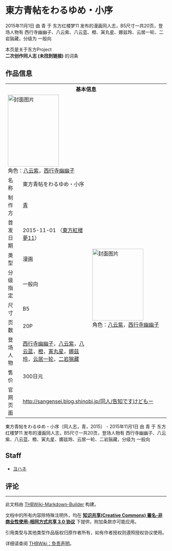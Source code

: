 # 東方青帖をわるゆめ・小序

<!-- source html: G:\repos\THBWiki-Markdown-Builder\THBWikiMarkdown\Temp\main\8\80\ns0%3A%E6%9D%B1%E6%96%B9%E9%9D%92%E5%B8%96%E3%82%92%E3%82%8F%E3%82%8B%E3%82%86%E3%82%81%E3%83%BB%E5%B0%8F%E5%BA%8F.html -->

2015年11月1日 由 青 于 东方红楼梦11 发布的漫画同人志，B5尺寸一共20页，登场人物有 西行寺幽幽子、八云紫、八云蓝、橙、寅丸星、娜兹玲、云居一轮、二岩猯藏，分级为 一般向

本页是关于东方Project  
 **二次创作同人志 (未找到链接)** 的词条

## 作品信息

<table><tbody><tr><th colspan="3">基本信息</th></tr><tr><td class="cover-artwork-mobile" colspan="2"><a href="./文件-東方青帖をわるゆめ・小序封面.jpg.md" class="image" title="封面图片"><img alt="封面图片" src="https://upload.thwiki.cc/thumb/c/c3/%E6%9D%B1%E6%96%B9%E9%9D%92%E5%B8%96%E3%82%92%E3%82%8F%E3%82%8B%E3%82%86%E3%82%81%E3%83%BB%E5%B0%8F%E5%BA%8F%E5%B0%81%E9%9D%A2.jpg/159px-%E6%9D%B1%E6%96%B9%E9%9D%92%E5%B8%96%E3%82%92%E3%82%8F%E3%82%8B%E3%82%86%E3%82%81%E3%83%BB%E5%B0%8F%E5%BA%8F%E5%B0%81%E9%9D%A2.jpg" decoding="async" loading="lazy" width="159" height="224" srcset="https://upload.thwiki.cc/thumb/c/c3/%E6%9D%B1%E6%96%B9%E9%9D%92%E5%B8%96%E3%82%92%E3%82%8F%E3%82%8B%E3%82%86%E3%82%81%E3%83%BB%E5%B0%8F%E5%BA%8F%E5%B0%81%E9%9D%A2.jpg/239px-%E6%9D%B1%E6%96%B9%E9%9D%92%E5%B8%96%E3%82%92%E3%82%8F%E3%82%8B%E3%82%86%E3%82%81%E3%83%BB%E5%B0%8F%E5%BA%8F%E5%B0%81%E9%9D%A2.jpg 1.5x, https://upload.thwiki.cc/thumb/c/c3/%E6%9D%B1%E6%96%B9%E9%9D%92%E5%B8%96%E3%82%92%E3%82%8F%E3%82%8B%E3%82%86%E3%82%81%E3%83%BB%E5%B0%8F%E5%BA%8F%E5%B0%81%E9%9D%A2.jpg/319px-%E6%9D%B1%E6%96%B9%E9%9D%92%E5%B8%96%E3%82%92%E3%82%8F%E3%82%8B%E3%82%86%E3%82%81%E3%83%BB%E5%B0%8F%E5%BA%8F%E5%B0%81%E9%9D%A2.jpg 2x" data-file-width="1424" data-file-height="2000"></a><div class="cover-char">角色：<a href="./八云紫.md" title="八云紫">八云紫</a>，<a href="./西行寺幽幽子.md" title="西行寺幽幽子">西行寺幽幽子</a></div></td>
</tr><tr><td class="label">名称</td><td colspan="2"> 東方青帖をわるゆめ・小序 </td></tr><tr><td class="label">制作方</td><td><a href="./青.md" title="青">青</a></td><td class="cover-artwork" rowspan="8" style="min-width:224px;"><a href="./文件-東方青帖をわるゆめ・小序封面.jpg.md" class="image" title="封面图片"><img alt="封面图片" src="https://upload.thwiki.cc/thumb/c/c3/%E6%9D%B1%E6%96%B9%E9%9D%92%E5%B8%96%E3%82%92%E3%82%8F%E3%82%8B%E3%82%86%E3%82%81%E3%83%BB%E5%B0%8F%E5%BA%8F%E5%B0%81%E9%9D%A2.jpg/159px-%E6%9D%B1%E6%96%B9%E9%9D%92%E5%B8%96%E3%82%92%E3%82%8F%E3%82%8B%E3%82%86%E3%82%81%E3%83%BB%E5%B0%8F%E5%BA%8F%E5%B0%81%E9%9D%A2.jpg" decoding="async" loading="lazy" width="159" height="224" srcset="https://upload.thwiki.cc/thumb/c/c3/%E6%9D%B1%E6%96%B9%E9%9D%92%E5%B8%96%E3%82%92%E3%82%8F%E3%82%8B%E3%82%86%E3%82%81%E3%83%BB%E5%B0%8F%E5%BA%8F%E5%B0%81%E9%9D%A2.jpg/239px-%E6%9D%B1%E6%96%B9%E9%9D%92%E5%B8%96%E3%82%92%E3%82%8F%E3%82%8B%E3%82%86%E3%82%81%E3%83%BB%E5%B0%8F%E5%BA%8F%E5%B0%81%E9%9D%A2.jpg 1.5x, https://upload.thwiki.cc/thumb/c/c3/%E6%9D%B1%E6%96%B9%E9%9D%92%E5%B8%96%E3%82%92%E3%82%8F%E3%82%8B%E3%82%86%E3%82%81%E3%83%BB%E5%B0%8F%E5%BA%8F%E5%B0%81%E9%9D%A2.jpg/319px-%E6%9D%B1%E6%96%B9%E9%9D%92%E5%B8%96%E3%82%92%E3%82%8F%E3%82%8B%E3%82%86%E3%82%81%E3%83%BB%E5%B0%8F%E5%BA%8F%E5%B0%81%E9%9D%A2.jpg 2x" data-file-width="1424" data-file-height="2000"></a><div class="cover-char">角色：<a href="./八云紫.md" title="八云紫">八云紫</a>，<a href="./西行寺幽幽子.md" title="西行寺幽幽子">西行寺幽幽子</a></div></td>
</tr><tr><td class="label">首发日期</td><td>2015-11-01&#160;（<a href="/展会作品列表?e=%E4%B8%9C%E6%96%B9%E7%BA%A2%E6%A5%BC%E6%A2%A6%2311">東方紅楼夢11</a>）</td></tr><tr><td class="label">类型</td><td>漫画</td></tr><tr><td class="label">分级指定</td><td>一般向</td></tr><tr><td class="label">尺寸</td><td>B5</td></tr><tr><td class="label">页数</td><td>20P</td></tr><tr><td class="label">登场人物</td><td><a href="./西行寺幽幽子.md" title="西行寺幽幽子">西行寺幽幽子</a>，<a href="./八云紫.md" title="八云紫">八云紫</a>，<a href="./八云蓝.md" title="八云蓝">八云蓝</a>，<a href="./橙.md" title="橙">橙</a>，<a href="./寅丸星.md" title="寅丸星">寅丸星</a>，<a href="./娜兹玲.md" title="娜兹玲">娜兹玲</a>，<a href="./云居一轮.md" title="云居一轮">云居一轮</a>，<a href="./二岩猯藏.md" title="二岩猯藏">二岩猯藏</a></td></tr><tr><td class="label">售价</td><td>300日元</td></tr>
<tr><td class="label">官网页面</td><td colspan="2"><a rel="nofollow" class="external free" href="http://sangensei.blog.shinobi.jp/同人/告知ですけどもー">http://sangensei.blog.shinobi.jp/同人/告知ですけどもー</a></td></tr></tbody></table>

東方青帖をわるゆめ・小序（同人志，青，2015） - 2015年11月1日 由 青 于 东方红楼梦11 发布的漫画同人志，B5尺寸一共20页，登场人物有 西行寺幽幽子、八云紫、八云蓝、橙、寅丸星、娜兹玲、云居一轮、二岩猯藏，分级为 一般向

## Staff
- [ヨハネ](./ヨハネ.md)


## 评论




---

此文档由 [THBWiki-Markdown-Builder](https://github.com/Delsin-Yu/THBWiki-Markdown-Builder) 构建。

文档中的所有内容除特殊注明外，均在 [**知识共享(Creative Commons) 署名-非商业性使用-相同方式共享 3.0 协议**](https://creativecommons.org/licenses/by-sa/3.0/deed.zh-hans) 下提供，附加条款亦可能应用。

引用类型与其他类型作品版权归原作者所有，如有作者授权则遵照授权协议使用。

详细请查阅 [THBWiki：免责声明](https://thbwiki.cc/THBWiki:%E5%85%8D%E8%B4%A3%E5%A3%B0%E6%98%8E)。

